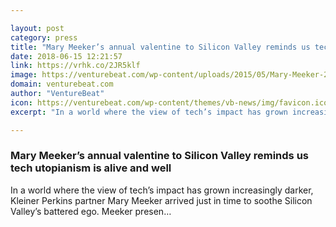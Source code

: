 ```yaml
---

layout: post
category: press
title: "Mary Meeker’s annual valentine to Silicon Valley reminds us tech utopianism is alive and well"
date: 2018-06-15 12:21:57
link: https://vrhk.co/2JR5klf
image: https://venturebeat.com/wp-content/uploads/2015/05/Mary-Meeker-2015.jpg?fit=2034%2C1252&strip=all
domain: venturebeat.com
author: "VentureBeat"
icon: https://venturebeat.com/wp-content/themes/vb-news/img/favicon.ico
excerpt: "In a world where the view of tech’s impact has grown increasingly darker, Kleiner Perkins partner Mary Meeker arrived just in time to soothe Silicon Valley’s battered ego. Meeker presen…"

---
```


### Mary Meeker’s annual valentine to Silicon Valley reminds us tech utopianism is alive and well

In a world where the view of tech’s impact has grown increasingly darker, Kleiner Perkins partner Mary Meeker arrived just in time to soothe Silicon Valley’s battered ego. Meeker presen…